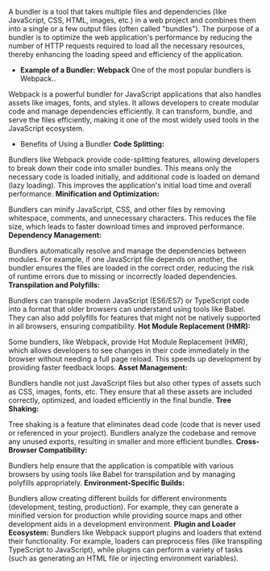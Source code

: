A bundler is a tool that takes multiple files and dependencies (like JavaScript, CSS, HTML, images, etc.) in a web project and combines them into a single or a few output files (often called "bundles"). The purpose of a bundler is to optimize the web application's performance by reducing the number of HTTP requests required to load all the necessary resources, thereby enhancing the loading speed and efficiency of the application.

- **Example of a Bundler: Webpack**
One of the most popular bundlers is Webpack..

Webpack is a powerful bundler for JavaScript applications that also handles assets like images, fonts, and styles. It allows developers to create modular code and manage dependencies efficiently. It can transform, bundle, and serve the files efficiently, making it one of the most widely used tools in the JavaScript ecosystem.
- Benefits of Using a Bundler
**Code Splitting:**

Bundlers like Webpack provide code-splitting features, allowing developers to break down their code into smaller bundles. This means only the necessary code is loaded initially, and additional code is loaded on demand (lazy loading). This improves the application's initial load time and overall performance.
**Minification and Optimization:**

Bundlers can minify JavaScript, CSS, and other files by removing whitespace, comments, and unnecessary characters. This reduces the file size, which leads to faster download times and improved performance.
**Dependency Management:**

Bundlers automatically resolve and manage the dependencies between modules. For example, if one JavaScript file depends on another, the bundler ensures the files are loaded in the correct order, reducing the risk of runtime errors due to missing or incorrectly loaded dependencies.
**Transpilation and Polyfills:**

Bundlers can transpile modern JavaScript (ES6/ES7) or TypeScript code into a format that older browsers can understand using tools like Babel. They can also add polyfills for features that might not be natively supported in all browsers, ensuring compatibility.
**Hot Module Replacement (HMR):**

Some bundlers, like Webpack, provide Hot Module Replacement (HMR), which allows developers to see changes in their code immediately in the browser without needing a full page reload. This speeds up development by providing faster feedback loops.
**Asset Management:**

Bundlers handle not just JavaScript files but also other types of assets such as CSS, images, fonts, etc. They ensure that all these assets are included correctly, optimized, and loaded efficiently in the final bundle.
**Tree Shaking:**

Tree shaking is a feature that eliminates dead code (code that is never used or referenced in your project). Bundlers analyze the codebase and remove any unused exports, resulting in smaller and more efficient bundles.
**Cross-Browser Compatibility:**

Bundlers help ensure that the application is compatible with various browsers by using tools like Babel for transpilation and by managing polyfills appropriately.
**Environment-Specific Builds:**

Bundlers allow creating different builds for different environments (development, testing, production). For example, they can generate a minified version for production while providing source maps and other development aids in a development environment.
**Plugin and Loader Ecosystem:**
Bundlers like Webpack support plugins and loaders that extend their functionality. For example, loaders can preprocess files (like transpiling TypeScript to JavaScript), while plugins can perform a variety of tasks (such as generating an HTML file or injecting environment variables).
